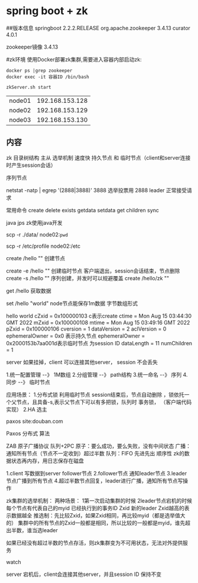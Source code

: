 # spring boot + zk

##版本信息
springboot 2.2.2.RELEASE
org.apache.zookeeper 3.4.13
curator   4.0.1

zookeeper镜像  3.4.13


#zk环境
使用Docker部署zk集群,需要进入容器内部启动zk:
```shell
docker ps |grep zookeeper
docker exec -it 容器ID /bin/bash

zkServer.sh start
```
<table>
<tr>
<td>
node01
</td>
<td>
192.168.153.128
</td>
</tr>

<tr>
<td>
node02
</td>
<td>
192.168.153.129
</td>
</tr>

<tr>
<td>
node03
</td>
<td>
192.168.153.130
</td>
</tr>

</table>

## 内容

<p>
zk
目录树结构
主从  
选举机制
速度快
持久节点 和 临时节点（client和server连接时产生session会话）

序列节点

netstat -natp | egrep '(2888|3888)'
3888  选举投票用
2888  leader 正常接受请求

常用命令
create
delete
exists
getdata
setdata
get children
sync

java  jps
zk使用java开发

scp -r ./data/  node02:`pwd`

scp -r /etc/profile  node02:/etc

create /hello  ""  创建节点

create -e /hello  ""  创建临时节点 客户端退出，session会话结束，节点删除
create -s /hello  ""  序列创建，并发时可以规避覆盖
create /hello/zk  ""

get /hello  获取数据

set /hello "world"    node节点能保存1m数据   字节数组形式

hello world
cZxid = 0x100000103    c表示create
ctime = Mon Aug 15 03:44:30 GMT 2022
mZxid = 0x100000108
mtime = Mon Aug 15 03:49:16 GMT 2022
pZxid = 0x100000106
cversion = 1
dataVersion = 2
aclVersion = 0
ephemeralOwner = 0x0    表示持久节点    ephemeralOwner = 0x2000153b7aa001d表示临时节点 为session ID
dataLength = 11
numChildren = 1


server 如果挂掉，client 可以连接其他server， session 不会丢失

1.统一配置管理  --》   1M数组
2.分组管理     --》   path结构
3.统一命名     --》    序列
4.同步         --》    临时节点


应用场景：
1.分布式锁  利用临时节点  session结束后，节点自动删除 ，锁依托一个父节点，且具备-s,表示父节点下可以有多把锁，队列时 事务锁， （客户端代码实现）
2.HA 选主


paxos site:douban.com

Paxos 分布式 算法

ZAB  原子广播协议  队列+2PC
原子：要么成功，要么失败，没有中间状态
广播：通知所有节点（节点不一定收到）超过半数
队列：FIFO 先进先出 顺序性
zk的数据状态再内存，用日志保存在磁盘

1.client 写数据到server follower节点
2.follower节点 通知leader节点
3.leader 节点广播到所有节点
4.超过半数节点回复，leader进行广播，通知所有节点写操作


zk集群的选举机制：  两种场景： 1第一次启动集群的时候  2leader节点宕机的时候
每个节点有代表自己的myid 已经执行到的事务ID  Zxid
新的leader Zxid越高的表示数据越全
推选制：先比较Zxid，如果Zxid相同，再比较myid（都是选举值大的）
集群中的所有节点的Zxid一般都是相同，所以比较的一般都是myid，谁先超出半数，谁当选leader

如果已经没有超过半数的节点存活，则zk集群变为不可用状态，无法对外提供服务

watch


server 宕机后，client会连接其他server，并且session ID 保持不变








</p>
